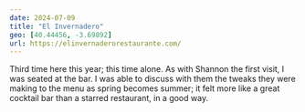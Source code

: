 ```yaml
---
date: 2024-07-09
title: "El Invernadero"
geo: [40.44456, -3.69892]
url: https://elinvernaderorestaurante.com/
---
```


Third time here this year; this time alone. As with Shannon the first visit, I was seated at the bar. I was able to discuss with them the tweaks they were making to the menu as spring becomes summer; it felt more like a great cocktail bar than a starred restaurant, in a good way.
